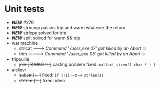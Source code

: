 # Unit tests
- ***NEW*** #270 
- ***NEW*** strncmp passes trip and warm whatever the return
- ***NEW*** strlcpy solved for trip
- ***NEW*** split solved for warm && trip
- war machine
  - strlcat ---> *Command './user_exe 07' got killed by an Abort 💥*
  - trim -----> *Command './user_exe 05' got killed by an Abort 💥*
- tripouille
  - ~~join [ 3 MKO 💥 ]~~ casting problem fixed: `malloc( sizeof( char * ) )`
- alelievr
  - ~~substr [💥 ]~~ fixed: `if (!s)` --x--> `strlen(s)`
  - ~~strtrim [💥 ]~~ fixed: idem

